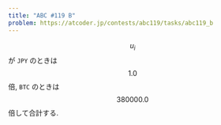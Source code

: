 ```yaml
---
title: "ABC #119 B"
problem: https://atcoder.jp/contests/abc119/tasks/abc119_b
---
```

$$ u_i $$ が `JPY` のときは $$ 1.0 $$ 倍, `BTC` のときは $$ 380000.0 $$ 倍して合計する.
